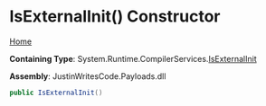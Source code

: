 # IsExternalInit\(\) Constructor

[Home](../../../README.md)

**Containing Type**: System\.Runtime\.CompilerServices\.[IsExternalInit](../README.md)

**Assembly**: JustinWritesCode\.Payloads\.dll

```csharp
public IsExternalInit()
```

